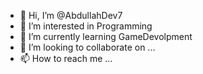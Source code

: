 - 👋 Hi, I’m @AbdullahDev7
- 👀 I’m interested in Programming
- 🌱 I’m currently learning GameDevolpment
- 💞️ I’m looking to collaborate on ...
- 📫 How to reach me ...

<!---
AbdullahDev7/AbdullahDev7 is a ✨ special ✨ repository because its `README.md` (this file) appears on your GitHub profile.
You can click the Preview link to take a look at your changes.
--->
